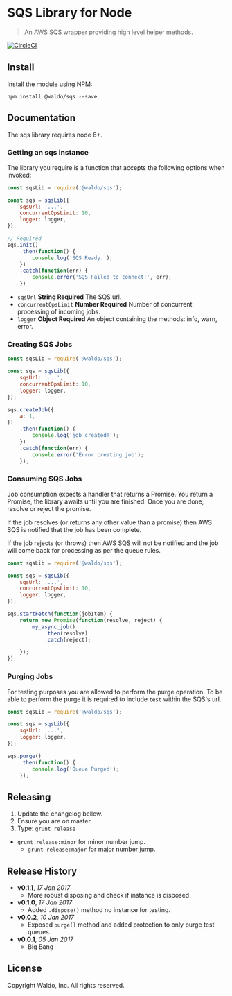 # SQS Library for Node

> An AWS SQS wrapper providing high level helper methods.

[![CircleCI](https://circleci.com/gh/waldophotos/node-sqs.svg?style=svg&circle-token=24885db15bd6856780089697a448d12ec09a2250)](https://circleci.com/gh/waldophotos/node-sqs)

## Install

Install the module using NPM:

```
npm install @waldo/sqs --save
```

## Documentation

The sqs library requires node 6+.

### Getting an sqs instance

The library you require is a function that accepts the following options when invoked:

```js
const sqsLib = require('@waldo/sqs');

const sqs = sqsLib({
    sqsUrl: '...',
    concurrentOpsLimit: 10,
    logger: logger,
});

// Required
sqs.init()
    .then(function() {
        console.log('SQS Ready.');
    })
    .catch(function(err) {
        console.error('SQS Failed to connect:', err);
    })
```

* `sqsUrl` **String Required** The SQS url.
* `concurrentOpsLimit` **Number Required** Number of concurrent processing of incoming jobs.
* `logger` **Object Required** An object containing the methods: info, warn, error.

### Creating SQS Jobs

```js
const sqsLib = require('@waldo/sqs');

const sqs = sqsLib({
    sqsUrl: '...',
    concurrentOpsLimit: 10,
    logger: logger,
});

sqs.createJob({
    a: 1,
})
    .then(function() {
        console.log('job created!');
    })
    .catch(function(err) {
        console.error('Error creating job');
    });
```

### Consuming SQS Jobs

Job consumption expects a handler that returns a Promise. You return a Promise, the library awaits until you are finished. Once you are done, resolve or reject the promise.

If the job resolves (or returns any other value than a promise) then AWS SQS is notified that the job has been complete.

If the job rejects (or throws) then AWS SQS will not be notified and the job will come back for processing as per the queue rules.

```js
const sqsLib = require('@waldo/sqs');

const sqs = sqsLib({
    sqsUrl: '...',
    concurrentOpsLimit: 10,
    logger: logger,
});

sqs.startFetch(function(jobItem) {
    return new Promise(function(resolve, reject) {
        my_async_job()
            .then(resolve)
            .catch(reject);

    });
});
```

### Purging Jobs

For testing purposes you are allowed to perform the purge operation. To be able to perform the purge it is required to include `test` within the SQS's url.

```js
const sqsLib = require('@waldo/sqs');

const sqs = sqsLib({
    sqsUrl: '...',
    logger: logger,
});

sqs.purge()
    .then(function() {
        console.log('Queue Purged');
    });
```

## Releasing

1. Update the changelog bellow.
1. Ensure you are on master.
1. Type: `grunt release`
* `grunt release:minor` for minor number jump.
    * `grunt release:major` for major number jump.

## Release History

- **v0.1.1**, *17 Jan 2017*
    - More robust disposing and check if instance is disposed.
- **v0.1.0**, *17 Jan 2017*
    - Added `.dispose()` method no instance for testing.
- **v0.0.2**, *10 Jan 2017*
    - Exposed `purge()` method and added protection to only purge test queues.
- **v0.0.1**, *05 Jan 2017*
    - Big Bang

## License

Copyright Waldo, Inc. All rights reserved.
